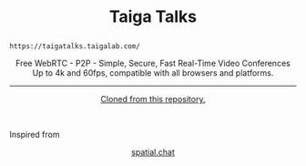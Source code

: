 # <p align="center">Taiga Talks</p>

    https://taigatalks.taigalab.com/
    
<p align="center">Free WebRTC - P2P - Simple, Secure, Fast Real-Time Video Conferences Up to 4k and 60fps, compatible with all browsers and platforms.</p>

<hr />

<p align="center">
    <a href="https://github.com/miroslavpejic85/mirotalk">Cloned from this repository.</a>
</p>

<br>

Inspired from <p align="center">
    <a href="https://www.spatial.chat/ ">spatial.chat</a>
</p>
